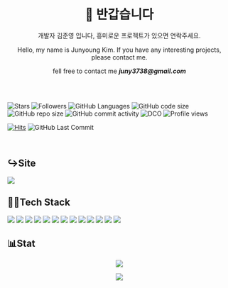 <h1 align="center"> 👋 반갑습니다 </h1>
<p align="center">
    개발자 김준영 입니다, 흥미로운 프로젝트가 있으면 연락주세요.
    
</p>
<p align="center">
    Hello, my name is Junyoung Kim. If you have any interesting projects, please contact me.    
</p>
<p align="center">
    fell free to contact me  <strong><em>juny3738@gmail.com</em></strong>
</p>
<br/>
<br />

![Stars](https://img.shields.io/github/stars/jun-young1993.svg?style=social)
![Followers](https://img.shields.io/github/followers/jun-young1993.svg?style=social)
![GitHub Languages](https://img.shields.io/github/languages/count/jun-young1993/jun-young1993.svg)
![GitHub code size](https://img.shields.io/github/languages/code-size/jun-young1993/jun-young1993.svg)
![GitHub repo size](https://img.shields.io/github/repo-size/jun-young1993/jun-young1993.svg)
![GitHub commit activity](https://img.shields.io/github/commit-activity/y/jun-young1993/jun-young1993.svg)
![DCO](https://img.shields.io/badge/DCO-signed-blue.svg)
![Profile views](https://komarev.com/ghpvc/?username=jun-young1993)

[![Hits](https://hits.seeyoufarm.com/api/count/incr/badge.svg?url=https%3A%2F%2Fgithub.com%2Fgjbae1212%2Fhit-counter)](https://hits.seeyoufarm.com)
![GitHub Last Commit](https://img.shields.io/github/last-commit/jun-young1993/jun-young1993.svg)




<br />
<strong><h2>↪Site</h2></strong>

<a href="https://juny-blog.vercel.app">
    <img src="https://img.shields.io/badge/Blogger-FF5722?style=for-the-badge&logo=blogger&logoColor=white" />
</a>

<br />

<strong><h2>👨‍💻Tech Stack</h2></strong>
<div>
<img src="https://img.shields.io/badge/PHP-777BB4?style=for-the-badge&logo=php&logoColor=white" />
<img src="https://img.shields.io/badge/Node.js-339933?style=for-the-badge&logo=nodedotjs&logoColor=white" />
<img src="https://img.shields.io/badge/JavaScript-323330?style=for-the-badge&logo=javascript&logoColor=F7DF1E" />
<img src="https://img.shields.io/badge/Dart-0175C2?style=for-the-badge&logo=dart&logoColor=white" />


<img src="https://img.shields.io/badge/Electron-2B2E3A?style=for-the-badge&logo=electron&logoColor=9FEAF9" />
<img src="https://img.shields.io/badge/Laravel-FF2D20?style=for-the-badge&logo=laravel&logoColor=white" />
<img src="https://img.shields.io/badge/next.js-000000?style=for-the-badge&logo=nextdotjs&logoColor=white" />
<img src="https://img.shields.io/badge/nestjs-E0234E?style=for-the-badge&logo=nestjs&logoColor=white" />
<img src="https://img.shields.io/badge/React-20232A?style=for-the-badge&logo=react&logoColor=61DAFB" />
<img src="https://img.shields.io/badge/Flutter-02569B?style=for-the-badge&logo=flutter&logoColor=white" />

<img src="https://img.shields.io/badge/MySQL-005C84?style=for-the-badge&logo=mysql&logoColor=white" />
<img src="https://img.shields.io/badge/Oracle-F80000?style=for-the-badge&logo=Oracle&logoColor=white" />
<img src="https://img.shields.io/badge/PostgreSQL-316192?style=for-the-badge&logo=postgresql&logoColor=white" />
</div>

<strong><h2>📊Stat</h2></strong>
<p align="center">
<img src="https://github-readme-stats.vercel.app/api?username=jun-young1993&show_icons=true&theme=radical" />        
</p>
<p align="center">
<img src="https://github-readme-stats.vercel.app/api/top-langs/?username=jun-young1993&layout=donut-vertical" />
</p>

